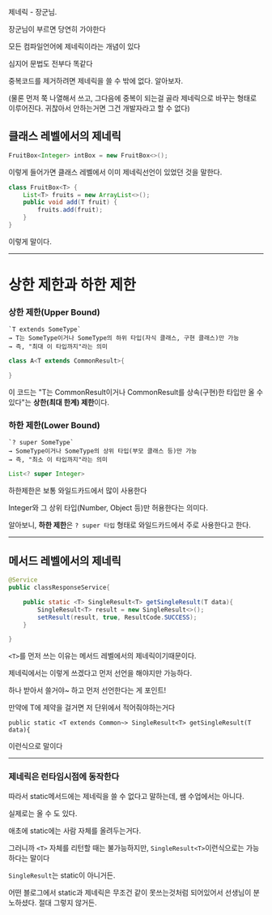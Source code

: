 
제네릭 - 장군님. 

장군님이 부르면 당연히 가야한다


모든 컴파일언어에 제네릭이라는 개념이 있다

심지어 문법도 전부다 똑같다


중복코드를 제거하려면 제네릭을 쓸 수 밖에 없다. 알아보자.

(물론 먼저 쭉 나열해서 쓰고, 그다음에 중복이 되는걸 골라 제네릭으로 바꾸는 형태로 이루어진다. 귀찮아서 안하는거면 그건 개발자라고 할 수 없다)


## 클래스 레벨에서의 제네릭

```java
FruitBox<Integer> intBox = new FruitBox<>(); 
```

이렇게 들어가면 클래스 레벨에서 이미 제네릭선언이 있었던 것을 말한다.

```java
class FruitBox<T> {
    List<T> fruits = new ArrayList<>();
    public void add(T fruit) {
        fruits.add(fruit);
    }
}
```

이렇게 말이다. 


---

# 상한 제한과 하한 제한


### **상한 제한(Upper Bound)** 

	`T extends SomeType`  
	→ T는 SomeType이거나 SomeType의 하위 타입(자식 클래스, 구현 클래스)만 가능  
	→ 즉, "최대 이 타입까지"라는 의미
    

```java
class A<T extends CommonResult>{

}
```

이 코드는 "T는 CommonResult이거나 CommonResult를 상속(구현)한 타입만 올 수 있다"는 **상한(최대 한계) 제한**이다.



### **하한 제한(Lower Bound)**  

    `? super SomeType`  
    → SomeType이거나 SomeType의 상위 타입(부모 클래스 등)만 가능  
    → 즉, "최소 이 타입까지"라는 의미
    

```java
List<? super Integer>
```

하한제한은 보통 와일드카드에서 많이 사용한다 

Integer와 그 상위 타입(Number, Object 등)만 허용한다는 의미다.

알아보니, **하한 제한**은 `? super 타입` 형태로 와일드카드에서 주로 사용한다고 한다.


---


## 메서드 레벨에서의 제네릭


```java
@Service
public classResponseService{

	public static <T> SingleResult<T> getSingleResult(T data){
		SingleResult<T> result = new SingleResult<>();
		setResult(result, true, ResultCode.SUCCESS);
	}

}
```

`<T>`를 먼저 쓰는 이유는 메서드 레벨에서의 제네릭이기때문이다.

제네릭에서는 이렇게 쓰겠다고 먼저 선언을 해야지만 가능하다.


하나 받아서 쓸거야~ 하고 먼저 선언한다는 게 포인트!

만약에 T에 제약을 걸거면 저 단위에서 적어줘야하는거다

`public static <T extends Common~> SingleResult<T> getSingleResult(T data){`

이런식으로 말이다


---



### 제네릭은 런타임시점에 동작한다

따라서 static메서드에는 제네릭을 쓸 수 없다고 말하는데, 쌤 수업에서는 아니다.

실제로는 올 수 도 있다.


애초에 static에는 사람 자체를 올려두는거다. 

그러니까 `<T>` 자체를 리턴할 때는 불가능하지만, `SingleResult<T>`이런식으로는 가능하다는 말이다

`SingleResult`는 static이 아니거든. 


어떤 블로그에서 static과 제네릭은 무조건 같이 못쓰는것처럼 되어있어서 선생님이 분노하셨다. 절대 그렇지 않거든. 
